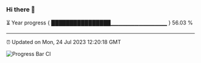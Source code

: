 ### Hi there 👋

⏳ Year progress { ████████████████▁▁▁▁▁▁▁▁▁▁▁▁▁▁ } 56.03 %

---

⏰ Updated on Mon, 24 Jul 2023 12:20:18 GMT

![Progress Bar CI](https://github.com/liununu/liununu/workflows/Progress%20Bar%20CI/badge.svg)
